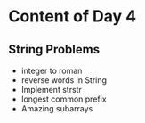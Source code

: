 # Content of Day 4
## String Problems
- integer to roman
- reverse words in String
- Implement strstr
- longest common prefix
- Amazing subarrays
